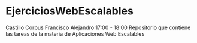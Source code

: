 # EjerciciosWebEscalables
Castillo Corpus Francisco Alejandro 17:00 - 18:00
Repositorio que contiene las tareas de la materia de Aplicaciones Web Escalables
